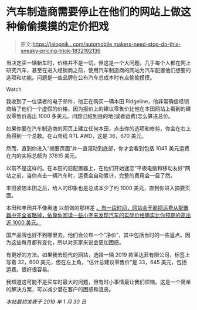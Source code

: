 # 汽车制造商需要停止在他们的网站上做这种偷偷摸摸的定价把戏

> 原文:[https://jalopnik . com/automobile makers-need-stop-do-this-sneaky-pricing-trick-1832192136](https://jalopnik.com/automakers-need-to-stop-doing-this-sneaky-pricing-trick-1832192136)

当决定买一辆新车时，价格并不是一切。但这是一个大问题。几乎每个人都在网上研究汽车，甚至在进入经销商之前，使用汽车制造商的网站为汽车配置他们想要的选项和功能。问题是一些品牌在公布汽车总成本时有点偷偷摸摸。

Watch

我收到了一位读者的电子邮件，他正在购买一辆本田 Ridgeline，他非常确信经销商给了他们一个虚假的价格，因为报价上的建议零售价比他在本田网站上看到的建议零售价高出 1000 多美元。问题归结到目的地(或者运费)怎么算进总价。

如果你要在汽车制造商的网页上建立任何本田，点击你的选项和修剪，你会在右上角得到一个总数。在山脊线 RTL AWD，这是 36，670 美元。

然而，直到你进入“摘要页面”并一直滚动到底部，你才会看到包括 1045 美元运费在内的实际总额为 37815 美元。

以前不是这样的。在本田的旧配置器上，在他们开始迷恋“平板电脑和移动友好”网站之前，当你点击一辆汽车时，运费会自动累计，完整的费用会一目了然。

丰田紧随本田之后，给人的印象也是总成本少了约 1000 美元，直到你进入摘要页面。

本田和丰田并不像奥迪 以前做的那样差 [。有一段时间，网站会干脆把运费从配置器中完全省略掉，依靠你阅读一些小字来发现汽车的实际价格确实比你预期的高出近 1000 美元。](https://jalopnik.com/the-sneaky-way-audi-is-hiding-its-destination-fees-1818654232)

国产品牌也好不到哪里去。他们会公布一个“净价”，其中包括当时的一些返点。因为这些每月都有变化，所以对买家来说会更加困惑。

有更好的方法。如果我去现代的网站，选择一辆 2019 款圣达菲有限公司，标签上写着 32，600 美元，但在左上角，“估计总建议零售价”是 33，645 美元，包括运费。很好很容易。

我知道这可能不是买车时最大的问题，但有时小事情最让我们烦恼。这是一个简单的解决方案，可以减少潜在客户的困惑和沮丧。

*本帖最初发表于 2019 年 1 月 30 日*